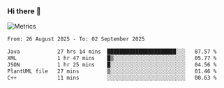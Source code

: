 ### Hi there 👋

![Metrics](https://github.com/radoapx/radoapx/blob/main/github-metrics.svg)

<!--START_SECTION:waka-->

```txt
From: 26 August 2025 - To: 02 September 2025

Java            27 hrs 14 mins  ██████████████████████░░░   87.57 %
XML             1 hr 47 mins    █▒░░░░░░░░░░░░░░░░░░░░░░░   05.77 %
JSON            1 hr 25 mins    █░░░░░░░░░░░░░░░░░░░░░░░░   04.56 %
PlantUML file   27 mins         ▒░░░░░░░░░░░░░░░░░░░░░░░░   01.46 %
C++             11 mins         ░░░░░░░░░░░░░░░░░░░░░░░░░   00.63 %
```

<!--END_SECTION:waka-->

<!--
**radoapx/radoapx** is a ✨ _special_ ✨ repository because its `README.md` (this file) appears on your GitHub profile.

Here are some ideas to get you started:

- 🔭 I’m currently working on ...
- 🌱 I’m currently learning ...
- 👯 I’m looking to collaborate on ...
- 🤔 I’m looking for help with ...
- 💬 Ask me about ...
- 📫 How to reach me: ...
- 😄 Pronouns: ...
- ⚡ Fun fact: ...
-->
